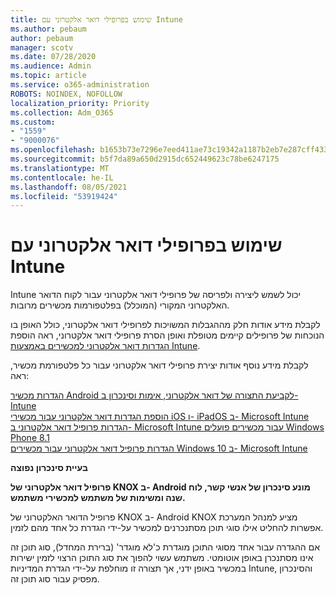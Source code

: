 ```yaml
---
title: שימוש בפרופילי דואר אלקטרוני עם Intune
ms.author: pebaum
author: pebaum
manager: scotv
ms.date: 07/28/2020
ms.audience: Admin
ms.topic: article
ms.service: o365-administration
ROBOTS: NOINDEX, NOFOLLOW
localization_priority: Priority
ms.collection: Adm_O365
ms.custom:
- "1559"
- "9000076"
ms.openlocfilehash: b1653b73e7296e7eed411ae73c19342a1187b2eb7e287cff4339ea0ca32d75c1
ms.sourcegitcommit: b5f7da89a650d2915dc652449623c78be6247175
ms.translationtype: MT
ms.contentlocale: he-IL
ms.lasthandoff: 08/05/2021
ms.locfileid: "53919424"
---
```

# <a name="using-email-profiles-with-intune"></a>שימוש בפרופילי דואר אלקטרוני עם Intune

Intune יכול לשמש ליצירה ולפריסה של פרופילי דואר אלקטרוני עבור לקוח הדואר האלקטרוני המקורי (המוכלל) בפלטפורמות מכשירים מרובות.

לקבלת מידע אודות חלק מההגבלות המשויכות לפרופילי דואר אלקטרוני, כולל האופן בו הנוכחות של פרופילים קיימים מטופלת ואופן הסרת פרופילי דואר אלקטרוני, ראה הוספת [הגדרות דואר אלקטרוני למכשירים באמצעות Intune](https://docs.microsoft.com/intune/email-settings-configure).

לקבלת מידע נוסף אודות יצירת פרופילי דואר אלקטרוני עבור כל פלטפורמת מכשיר, ראה:

[הגדרות מכשיר Android לקביעת התצורה של דואר אלקטרוני, אימות וסינכרון ב- Intune](https://docs.microsoft.com/intune/email-settings-android)  
[הוספת הגדרות דואר אלקטרוני עבור מכשירי iOS ו- iPadOS ב- Microsoft Intune](https://docs.microsoft.com/intune/email-settings-ios)  
[הגדרות פרופיל דואר אלקטרוני ב- Microsoft Intune עבור מכשירים פועלים Windows Phone 8.1](https://docs.microsoft.com/intune/email-settings-windows-phone-8-1)  
[הגדרות פרופיל דואר אלקטרוני עבור מכשירים Windows 10 ב- Microsoft Intune](https://docs.microsoft.com/intune/email-settings-windows-10)

**בעיית סינכרון נפוצה**

**פרופיל דואר אלקטרוני של KNOX ב- Android מונע סינכרון של אנשי קשר, לוח שנה ומשימות של משתמש למכשירי משתמש.**

פרופיל הדואר האלקטרוני של KNOX ב- Android KNOX מציע למנהל המערכת אפשרות להחליט אילו סוגי תוכן מסתנכרנים למכשיר על-ידי הגדרת כל אחד מהם לזמין.

אם ההגדרה עבור אחד מסוגי  התוכן מוגדרת כ'לא מוגדר' (ברירת המחדל), סוג תוכן זה אינו מסתנכרן באופן אוטומטי. משתמש עשוי להפוך את סוג התוכן הרצוי לזמין ישירות במכשיר באופן ידני, אך תצורה זו מוחלפת על-ידי הגדרת המדיניות Intune, והסינכרון מפסיק עבור סוג תוכן זה.

